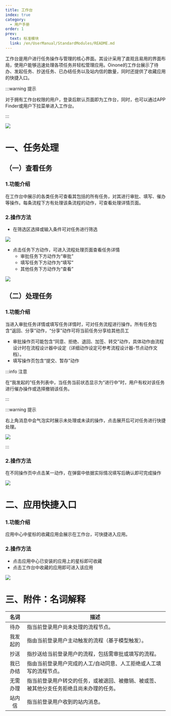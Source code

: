 ```yaml
---
title: 工作台
index: true
category:
  - 用户手册
order: 1
prev:
  text: 标准模块
  link: /en/UserManual/StandardModules/README.md
---
```

工作台是用户进行任务操作与管理的核心界面。其设计采用了直观且易用的界面布局，使用户能够迅速处理各项任务并轻松管理应用。Oinone的工作台展示了待办、发起任务、抄送任务、已办结任务以及站内信的数量，同时还提供了收藏应用的快捷入口。

:::warning 提示

对于拥有工作台权限的用户，登录后默认页面即为工作台，同时，也可以通过APP Finder或用户下拉菜单进入工作台。

:::

![](https://oinone-jar.oss-cn-zhangjiakou.aliyuncs.com/welcome-document/standard%20module/workbenches/1.png)

# 一、任务处理
## （一）查看任务
### 1.功能介绍
在工作台中展示的各类任务可查看其包括的所有任务，对其进行审批、填写、催办等操作。每条流程下方有处理该条流程的动作，可查看处理详情页面。

### 2.操作方法
+ 在筛选区选择或输入条件可对任务进行筛选

![](https://oinone-jar.oss-cn-zhangjiakou.aliyuncs.com/welcome-document/standard%20module/workbenches/ckrw1.png)

+ 点击任务下方动作，可进入流程处理页面查看任务详情
    - 审批任务下方动作为“审批”
    - 填写任务下方动作为“填写”
    - 其他任务下方动作为“查看”

![](https://oinone-jar.oss-cn-zhangjiakou.aliyuncs.com/welcome-document/standard%20module/workbenches/ckrw2.png)

## （二）处理任务
### 1.功能介绍
当进入审批任务详情或填写任务详情时，可对任务流程进行操作。所有任务包含“返回、分享”动作，“分享”动作可将当前任务分享给其他员工

+ 审批操作页可能包含“同意、拒绝、退回、加签、转交”动作，具体动作由流程设计时在流程设计器中设定（详细动作设定可参考流程设计器-节点动作文档）。
+ 填写操作页包含“提交、暂存”动作

:::info 注意

在“我发起的”任务列表中，当任务当前状态显示为“进行中”时，用户有权对该任务进行催办操作或选择撤销该任务。

:::

:::warning 提示

右上角消息中会气泡实时展示未处理或未读的操作，点击展开后可对任务进行快捷处理。

![](https://oinone-jar.oss-cn-zhangjiakou.aliyuncs.com/welcome-document/standard%20module/workbenches/clrw.png)

:::

### 2.操作方法
在不同操作页中点击某一动作，在弹窗中依据实际情况填写后确认即可完成操作

![](https://oinone-jar.oss-cn-zhangjiakou.aliyuncs.com/welcome-document/standard%20module/workbenches/clrw2.png)

# 二、应用快捷入口
### 1.功能介绍
应用中心中星标的收藏应用会展示在工作台，可快捷进入应用。

### 2.操作方法
+ 点击应用中心已安装的应用上的星标即可收藏
+ 点击工作台中收藏的应用即可进入该应用

![](https://oinone-jar.oss-cn-zhangjiakou.aliyuncs.com/welcome-document/standard%20module/workbenches/kjrk.png)

# 三、附件：名词解释
| 名词 | 描述 |
| :---: | --- |
| 待办 | 指当前登录用户尚未处理的流程节点。 |
| 我发起的 | 指由当前登录用户主动触发的流程（基于模型触发）。 |
| 抄送 | 指抄送给当前登录用户的流程，包括需审批或填写的流程。 |
| 我已办结 | 指由当前登录用户完成的人工/自动同意、人工拒绝或人工填写的流程节点。 |
| 无需办理 | 指当前登录用户转交的任务，或被退回、被撤销、被或签、被其他分支任务拒绝且尚未办理的任务。 |
| 站内信 | 指当前登录用户收到的站内消息。 |



